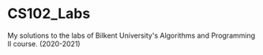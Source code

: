 # CS102_Labs
My solutions to the labs of Bilkent University's Algorithms and Programming II course. (2020-2021)
